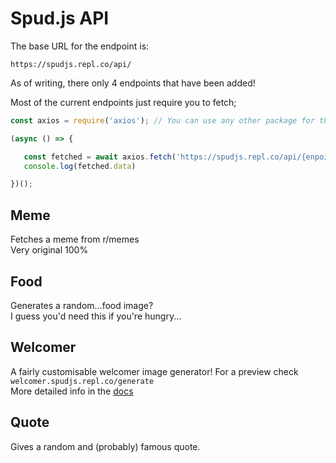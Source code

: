 # Spud.js API

The base URL for the endpoint is:
```
https://spudjs.repl.co/api/
```

As of writing, there only 4 endpoints that have been added!

Most of the current endpoints just require you to fetch;
```js
const axios = require('axios'); // You can use any other package for this

(async () => {

   const fetched = await axios.fetch('https://spudjs.repl.co/api/{enpoint}');
   console.log(fetched.data)

})();
```
## Meme
Fetches a meme from r/memes<br>
Very original 100%
## Food
Generates a random...food image?<br>
I guess you'd need this if you're hungry...
## Welcomer
A fairly customisable welcomer image generator!
For a preview check `welcomer.spudjs.repl.co/generate`<br>
More detailed info in the [docs](https://github.com/MrPotato30/spudjs-docs/blob/main/docs/api/welcomer.md)
## Quote
Gives a random and (probably) famous quote.




